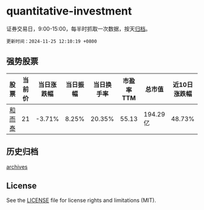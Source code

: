 # quantitative-investment

证券交易日，9:00-15:00，每半时抓取一次数据，按天[归档](archives)。

`更新时间：2024-11-25 12:10:19 +0800`

## 强势股票

|股票|当前价|当日涨跌幅|当日振幅|当日换手率|市盈率TTM|总市值|近10日涨跌幅|
|----|----|----|----|----|----|----|----|
|[和而泰](https://xueqiu.com/S/SZ002402)|21|-3.71%|8.25%|20.35%|55.13|194.29亿|48.73%|

## 历史归档

[archives](archives)

## License

See the [LICENSE](LICENSE) file for license rights and limitations (MIT).